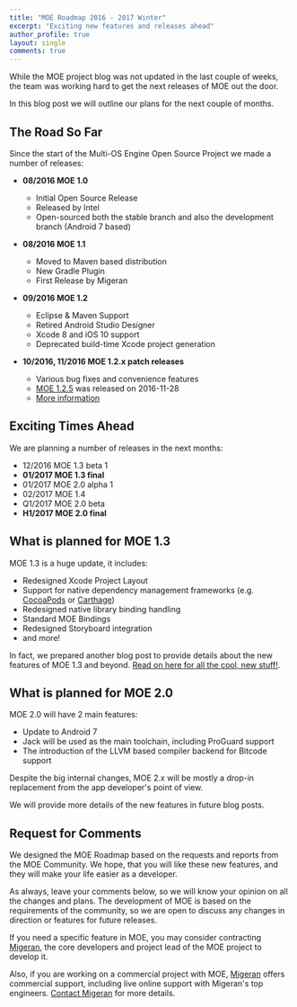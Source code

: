 ```yaml
---
title: "MOE Roadmap 2016 - 2017 Winter"
excerpt: "Exciting new features and releases ahead"
author_profile: true
layout: single
comments: true
---
```


While the MOE project blog was not updated in the last couple of weeks, the team was working hard to get the next releases of MOE out the door.

In this blog post we will outline our plans for the next couple of months.

## The Road So Far

Since the start of the Multi-OS Engine Open Source Project we made a number of releases:

 * **08/2016 MOE 1.0**
   * Initial Open Source Release
   * Released by Intel
   * Open-sourced both the stable branch and also the development branch (Android 7 based)

 * **08/2016 MOE 1.1**
   * Moved to Maven based distribution
   * New Gradle Plugin
   * First Release by Migeran

 * **09/2016 MOE 1.2**
   * Eclipse & Maven Support
   * Retired Android Studio Designer
   * Xcode 8 and iOS 10 support
   * Deprecated build-time Xcode project generation

 * **10/2016, 11/2016 MOE 1.2.x patch releases**
   * Various bug fixes and convenience features
   * [MOE 1.2.5](/blog/2016-12-05-moe-1.2.5/) was released on 2016-11-28
   * [More information](/blog/2016-12-05-moe-1.2.5/)

## Exciting Times Ahead

We are planning a number of releases in the next months:

* 12/2016 MOE 1.3 beta 1
* **01/2017 MOE 1.3 final**
* 01/2017 MOE 2.0 alpha 1
* 02/2017 MOE 1.4
* Q1/2017 MOE 2.0 beta
* **H1/2017 MOE 2.0 final**

## What is planned for MOE 1.3

MOE 1.3 is a huge update, it includes:

 * Redesigned Xcode Project Layout
 * Support for native dependency management frameworks (e.g. [CocoaPods](https://cocoapods.org/) or [Carthage](https://github.com/Carthage/Carthage))
 * Redesigned native library binding handling
 * Standard MOE Bindings
 * Redesigned Storyboard integration
 * and more!

In fact, we prepared another blog post to provide details about the new features of MOE 1.3 and beyond. [Read on here for all the cool, new stuff!](/blog/2016-12-05-plans-for-moe-1.3/).

## What is planned for MOE 2.0

MOE 2.0 will have 2 main features:

 * Update to Android 7
  * Jack will be used as the main toolchain, including ProGuard support
 * The introduction of the LLVM based compiler backend for Bitcode support

Despite the big internal changes, MOE 2.x will be mostly a drop-in replacement from the app developer's point of view.

We will provide more details of the new features in future blog posts.

## Request for Comments

We designed the MOE Roadmap based on the requests and reports from the MOE Community. We hope, that you will like these new features, and they will make your life easier as a developer.

As always, leave your comments below, so we will know your opinion on all the changes and plans. The development of MOE is based on the requirements of the community, so we are open to discuss any changes in direction or features for future releases.

If you need a specific feature in MOE, you may consider contracting  [Migeran](https://migeran.com), the core developers and project lead of the MOE project to develop it.

Also, if you are working on a commercial project with MOE, [Migeran](https://migeran.com) offers commercial support, including live online support with Migeran's top engineers. [Contact Migeran](https://migeran.com/contact/) for more details.
